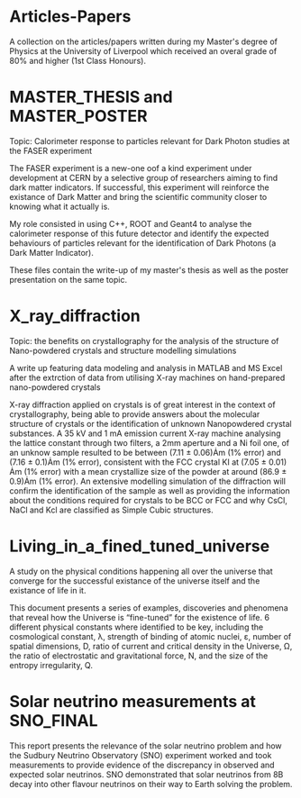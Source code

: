 # Articles-Papers
A collection on the articles/papers written during my Master's degree of Physics at the University of Liverpool which received an overal grade of 80% and higher (1st Class Honours).


# MASTER_THESIS and MASTER_POSTER

Topic:  Calorimeter response to particles relevant for Dark Photon studies at the FASER experiment

The FASER experiment is a new-one oof a kind experiment under development at CERN by a selective group of researchers aiming to find dark matter indicators. If successful, this experiment will reinforce the existance of Dark Matter and bring the scientific community closer to knowing what it actually is.

My role consisted in using C++, ROOT and Geant4 to analyse the calorimeter response of this future detector and identify the expected behaviours of particles relevant for the identification of Dark Photons (a Dark Matter Indicator).

These files contain the write-up of my master's thesis as well as the poster presentation on the same topic.

# X_ray_diffraction

Topic: the benefits on crystallography for the analysis of the structure of Nano-powdered crystals and structure modelling simulations

A write up featuring data modeling and analysis in MATLAB and MS Excel after the extrction of data from utilising X-ray machines on hand-prepared nano-powdered crystals

X-ray diffraction applied on crystals is of great interest in the context of crystallography, being able to provide answers about the molecular structure of crystals or the identification of unknown Nanopowdered crystal substances. A 35 kV and 1 mA emission current X-ray machine analysing the lattice constant through two filters, a 2mm aperture and a Ni foil one, of an unknow sample resulted to be between (7.11 ± 0.06)Ȧm (1% error) and (7.16 ± 0.1)Ȧm (1% error), consistent with the FCC crystal KI at (7.05 ± 0.01) Ȧm (1% error) with a mean crystallize size of the powder at around (86.9 ± 0.9)Ȧm (1% error). An extensive modelling simulation of the diffraction will confirm the identification of the sample as well as providing the information about the conditions required for crystals to be BCC or FCC and why CsCl, NaCl and Kcl are classified as Simple Cubic structures.


# Living_in_a_fined_tuned_universe

A study on the physical conditions happening all over the universe that converge for the successful existance of the universe itself and the existance of life in it.

This document presents a series of examples, discoveries and phenomena that reveal how the Universe is “fine-tuned” for the existence of life. 6 different physical constants where identified to be key, including the cosmological constant, λ, strength of binding of atomic nuclei, ε, number of spatial dimensions, D, ratio of current and critical density in the Universe, Ω, the ratio of electrostatic and gravitational force, N, and the size of the entropy irregularity, Q.


# Solar neutrino measurements at SNO_FINAL

This report presents the relevance of the solar neutrino problem and how the Sudbury Neutrino Observatory (SNO) experiment worked and took measurements to provide evidence of the discrepancy in observed and expected solar neutrinos. SNO demonstrated that solar neutrinos from 8B decay into other flavour neutrinos on their way to Earth solving the problem.
